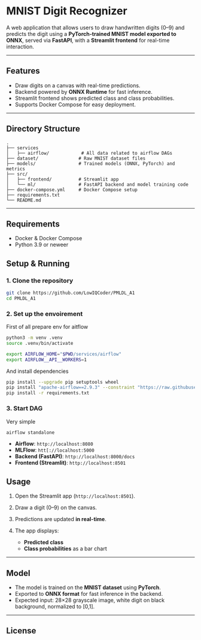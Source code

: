 # MNIST Digit Recognizer

A web application that allows users to draw handwritten digits (0–9) and predicts the digit using a **PyTorch-trained MNIST model exported to ONNX**, served via **FastAPI**, with a **Streamlit frontend** for real-time interaction.

---

## Features

* Draw digits on a canvas with real-time predictions.
* Backend powered by **ONNX Runtime** for fast inference.
* Streamlit frontend shows predicted class and class probabilities.
* Supports Docker Compose for easy deployment.

---

## Directory Structure

```
. 
├── services 
│   ├── airflow/            # All data related to airflow DAGs                              
├── dataset/               # Raw MNIST dataset files
├── models/                # Trained models (ONNX, PyTorch) and metrics
├── src/
│   ├── frontend/          # Streamlit app
│   └── ml/                # FastAPI backend and model training code
├── docker-compose.yml     # Docker Compose setup
├── requirements.txt
└── README.md
```

---

## Requirements

* Docker & Docker Compose
* Python 3.9 or neweer

## Setup & Running

### 1. Clone the repository

```bash
git clone https://github.com/LowIQCoder/PMLDL_A1
cd PMLDL_A1
```

### 2. Set up the envoirement

First of all prepare env for aitflow

```bash
python3 -m venv .venv
source .venv/bin/activate
```

```bash
export AIRFLOW_HOME="$PWD/services/airflow"
export AIRFLOW__API__WORKERS=1
```

And install dependencies
```bash
pip install --upgrade pip setuptools wheel
pip install "apache-airflow==2.9.3" --constraint "https://raw.githubusercontent.com/apache/airflow/constraints-2.9.3/constraints-3.11.txt"
pip install -r requirements.txt
```

### 3. Start DAG

Very simple
```bash
airflow standalone
```

* **Airflow**: `http://localhost:8080`
* **MLFlow**: `htt[://localhost:5000`
* **Backend (FastAPI)**: `http://localhost:8000/docs`
* **Frontend (Streamlit)**: `http://localhost:8501`

## Usage

1. Open the Streamlit app (`http://localhost:8501`).
2. Draw a digit (0–9) on the canvas.
3. Predictions are updated **in real-time**.
4. The app displays:

   * **Predicted class**
   * **Class probabilities** as a bar chart

---

## Model

* The model is trained on the **MNIST dataset** using **PyTorch**.
* Exported to **ONNX format** for fast inference in the backend.
* Expected input: 28×28 grayscale image, white digit on black background, normalized to \[0,1].

---

## License


